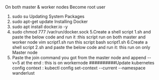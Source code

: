 
On both master & worker nodes
Become root user
1. sudo su
Updating System Packages
2. sudo apt-get update
Installing Docker
3. sudo apt install docker.io -y
4. sudo chmod 777 /var/run/docker.sock
5.Create a shell script 1.sh and paste the below code and run it :this script run on both master and worker node
vim script1.sh
run this script
bash script1.sh
6.Create a shell script 2.sh and paste the below code and run it: this run on only Master node
7. Paste the join command you got from the master node and append --v=5 at the end : this is on workernode
##########Update kubernetes config context :
kubectl config set-context --current --namespace wanderlust
